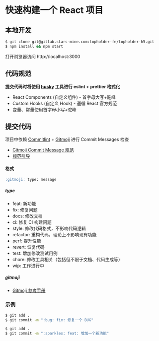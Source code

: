 # 快速构建一个 React 项目

## 本地开发

```bash
$ git clone git@gitlab.stars-mine.com:topholder-fe/topholder-h5.git
$ npm install && npm start
```

打开浏览器访问 http://localhost:3000

## 代码规范

**提交代码时将使用 [husky](https://typicode.github.io/husky/) 工具进行 eslint + prettier 格式化**

- React Components (自定义组件) - 首字母大写+驼峰
- Custom Hooks (自定义 Hook) - 遵循 React 官方规范
- 变量、常量使用首字母小写+驼峰

## 提交代码

项目中依赖 [Commitlint](https://commitlint.js.org/) + [Gitmoji](https://gitmoji.dev/) 进行 Commit Messages 检查

- [Gitmoji Commit Message 规范](https://github.com/arvinxx/gitmoji-commit-workflow/tree/master/packages/commitlint-config)
- [规范引导](https://www.yuque.com/arvinxx-fe/workflow/gcm-v2)

#### 格式

```markdown
:gitmoji: type: message
```

##### type

- feat: 新功能
- fix: 修复问题
- docs: 修改文档
- ci: 修复 CI 构建问题
- style: 修改代码格式，不影响代码逻辑
- refactor: 重构代码，理论上不影响现有功能
- perf: 提升性能
- revert: 恢复代码
- test: 增加修改测试用例
- chore: 修改工具相关（包括但不限于文档、代码生成等）
- wip: 工作进行中

##### gitmoji

- [Gitmoji 参考手册](https://gitmoji.dev/)

### 示例

```bash
$ git add .
$ git commit -m ":bug: fix: 修复一个 BUG"
```

```bash
$ git add .
$ git commit -m ":sparkles: feat: 增加一个新功能"
```
